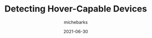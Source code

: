 ---
author: michebarks
date: 2021-06-30
permalink: false
publisher: cssinreallife
tags:
  - css
target_url: https://css-irl.info/detecting-hover-capable-devices/
title: Detecting Hover-Capable Devices
---